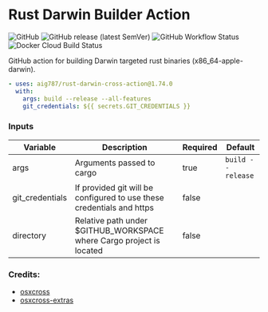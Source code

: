 Rust Darwin Builder Action
========================

![GitHub](https://img.shields.io/github/license/aig787/rust-darwin-cross-builder)
![GitHub release (latest SemVer)](https://img.shields.io/github/v/release/aig787/rust-darwin-cross-builder)
![GitHub Workflow Status](https://img.shields.io/github/workflow/status/aig787/rust-darwin-cross-builder/CI)
![Docker Cloud Build Status](https://img.shields.io/docker/cloud/build/aig787/rust-darwin-cross-builder)

GitHub action for building Darwin targeted rust binaries (x86_64-apple-darwin). 

```yaml
- uses: aig787/rust-darwin-cross-action@1.74.0
  with:
    args: build --release --all-features
    git_credentials: ${{ secrets.GIT_CREDENTIALS }}
```

### Inputs
| Variable | Description | Required | Default |
|----------|-------------|----------|---------|
| args     | Arguments passed to cargo | true | `build --release` | 
| git_credentials | If provided git will be configured to use these credentials and https | false | |
| directory | Relative path under $GITHUB_WORKSPACE where Cargo project is located | false | |

### Credits:
* [osxcross](https://github.com/tpoechtrager/osxcross)
* [osxcross-extras](https://github.com/liushuyu/osxcross-extras)
